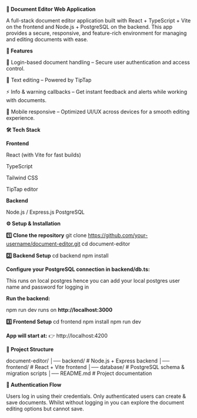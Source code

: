 **📄 Document Editor Web Application**

A full-stack document editor application built with React + TypeScript + Vite on the frontend and Node.js + PostgreSQL on the backend.
This app provides a secure, responsive, and feature-rich environment for managing and editing documents with ease.

**🚀 Features**

🔐 Login-based document handling – Secure user authentication and access control.

📝 Text editing – Powered by TipTap

⚡ Info & warning callbacks – Get instant feedback and alerts while working with documents.

📱 Mobile responsive – Optimized UI/UX across devices for a smooth editing experience.

**🛠️ Tech Stack**

**Frontend**

React (with Vite for fast builds)

TypeScript

Tailwind CSS

TipTap editor

**Backend**

Node.js / Express.js
PostgreSQL

**⚙️ Setup & Installation**

**1️⃣ Clone the repository**
git clone https://github.com/your-username/document-editor.git
cd document-editor

**2️⃣ Backend Setup**
cd backend
npm install


**Configure your PostgreSQL connection in backend/db.ts:**

This runs on local postgres hence you can add your local postgres user name and password for logging in


**Run the backend:**

npm run dev
runs on **http://localhost:3000**

**3️⃣ Frontend Setup**
cd frontend
npm install
npm run dev


**App will start at:**
👉 http://localhost:4200

**📂 Project Structure**

document-editor/
│── backend/       # Node.js + Express backend
│── frontend/      # React + Vite frontend
│── database/      # PostgreSQL schema & migration scripts
│── README.md      # Project documentation

**🔑 Authentication Flow**

Users log in using their credentials.
Only authenticated users can create & save documents.
Whilst without logging in you can explore the document editing options but cannot save.
